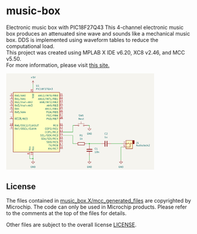 # music-box
Electronic music box with PIC18F27Q43
This 4-channel electronic music box produces an attenuated sine wave and sounds like a mechanical music box.
DDS is implemented using waveform tables to reduce the computational load.  
This project was created using MPLAB X IDE v6.20, XC8 v2.46, and MCC v5.50.  
For more information, please visit [this site.](https://ice458.wordpress.com/%e9%9b%bb%e5%ad%90%e3%82%aa%e3%83%ab%e3%82%b4%e3%83%bc%e3%83%ab/)

<img src="schematic.png" width="400">  

## License

The files contained in [music_box.X/mcc_generated_files](music_box.X/mcc_generated_files) are copyrighted by Microchip. The code can only be used in Microchip products. Please refer to the comments at the top of the files for details.

Other files are subject to the overall license [LICENSE](LICENSE).
